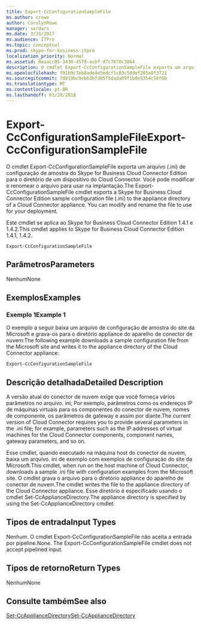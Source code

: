 ```yaml
---
title: Export-CcConfigurationSampleFile
ms.author: crowe
author: CarolynRowe
manager: serdars
ms.date: 3/31/2017
ms.audience: ITPro
ms.topic: conceptual
ms.prod: skype-for-business-itpro
localization_priority: Normal
ms.assetid: 0aaacc05-3430-4579-acbf-d7c7670c3864
description: O cmdlet Export-CcConfigurationSampleFile exporta um arquivo (.ini) de configuração de amostra do Skype for Business Cloud Connector Edition para o diretório de um dispositivo do Cloud Connector. Você pode modificar e renomear o arquivo para usar na implantação.
ms.openlocfilehash: f91b9c7eb8ade4e5edcf1c83c5ddef205e0f3721
ms.sourcegitcommit: 7d819bc9eb63bfd85f5dada09f1b8e5354c56f6b
ms.translationtype: MT
ms.contentlocale: pt-BR
ms.lasthandoff: 03/28/2018
---
```

# <a name="export-ccconfigurationsamplefile"></a><span data-ttu-id="4b5e8-104">Export-CcConfigurationSampleFile</span><span class="sxs-lookup"><span data-stu-id="4b5e8-104">Export-CcConfigurationSampleFile</span></span>
 
<span data-ttu-id="4b5e8-p102">O cmdlet Export-CcConfigurationSampleFile exporta um arquivo (.ini) de configuração de amostra do Skype for Business Cloud Connector Edition para o diretório de um dispositivo do Cloud Connector. Você pode modificar e renomear o arquivo para usar na implantação.</span><span class="sxs-lookup"><span data-stu-id="4b5e8-p102">The Export-CcConfigurationSampleFile cmdlet exports a Skype for Business Cloud Connector Edition sample configuration file (.ini) to the appliance directory of a Cloud Connector appliance. You can modify and rename the file to use for your deployment.</span></span>
  
<span data-ttu-id="4b5e8-107">Este cmdlet se aplica ao Skype for Business Cloud Connector Edition 1.4.1 e 1.4.2.</span><span class="sxs-lookup"><span data-stu-id="4b5e8-107">This cmdlet applies to Skype for Business Cloud Connector Edition 1.4.1, 1.4.2.</span></span>
  
```
Export-CcConfigurationSampleFile
```

## <a name="parameters"></a><span data-ttu-id="4b5e8-108">Parâmetros</span><span class="sxs-lookup"><span data-stu-id="4b5e8-108">Parameters</span></span>

<span data-ttu-id="4b5e8-109">Nenhum</span><span class="sxs-lookup"><span data-stu-id="4b5e8-109">None</span></span>
  
## <a name="examples"></a><span data-ttu-id="4b5e8-110">Exemplos</span><span class="sxs-lookup"><span data-stu-id="4b5e8-110">Examples</span></span>
<span data-ttu-id="4b5e8-111"><a name="Examples"> </a></span><span class="sxs-lookup"><span data-stu-id="4b5e8-111"></span></span>

### <a name="example-1"></a><span data-ttu-id="4b5e8-112">Exemplo 1</span><span class="sxs-lookup"><span data-stu-id="4b5e8-112">Example 1</span></span>

<span data-ttu-id="4b5e8-113">O exemplo a seguir baixa um arquivo de configuração de amostra do site da Microsoft e grava-os para o diretório appliance do aparelho de conector de nuvem:</span><span class="sxs-lookup"><span data-stu-id="4b5e8-113">The following example downloads a sample configuration file from the Microsoft site and writes it to the appliance directory of the Cloud Connector appliance:</span></span>
  
```
Export-CcConfigurationSampleFile
```

## <a name="detailed-description"></a><span data-ttu-id="4b5e8-114">Descrição detalhada</span><span class="sxs-lookup"><span data-stu-id="4b5e8-114">Detailed Description</span></span>
<span data-ttu-id="4b5e8-115"><a name="DetailedDescription"> </a></span><span class="sxs-lookup"><span data-stu-id="4b5e8-115"></span></span>

<span data-ttu-id="4b5e8-116">A versão atual do conector de nuvem exige que você forneça vários parâmetros no arquivo. ini; Por exemplo, parâmetros como os endereços IP de máquinas virtuais para os componentes do conector de nuvem, nomes de componente, os parâmetros de gateway e assim por diante.</span><span class="sxs-lookup"><span data-stu-id="4b5e8-116">The current version of Cloud Connector requires you to provide several parameters in the .ini file; for example, parameters such as the IP addresses of virtual machines for the Cloud Connector components, component names, gateway parameters, and so on.</span></span>
  
<span data-ttu-id="4b5e8-117">Esse cmdlet, quando executado na máquina host do conector de nuvem, baixa um arquivo. ini de exemplo com exemplos de configuração do site da Microsoft.</span><span class="sxs-lookup"><span data-stu-id="4b5e8-117">This cmdlet, when run on the host machine of Cloud Connector, downloads a sample .ini file with configuration examples from the Microsoft site.</span></span> <span data-ttu-id="4b5e8-118">O cmdlet grava o arquivo para o diretório appliance do aparelho de conector de nuvem.</span><span class="sxs-lookup"><span data-stu-id="4b5e8-118">The cmdlet writes the file to the appliance directory of the Cloud Connector appliance.</span></span> <span data-ttu-id="4b5e8-119">Esse diretório é especificado usando o cmdlet Set-CcApplianceDirectory.</span><span class="sxs-lookup"><span data-stu-id="4b5e8-119">The appliance directory is specified by using the Set-CcApplianceDirectory cmdlet.</span></span>
  
## <a name="input-types"></a><span data-ttu-id="4b5e8-120">Tipos de entrada</span><span class="sxs-lookup"><span data-stu-id="4b5e8-120">Input Types</span></span>
<span data-ttu-id="4b5e8-121"><a name="InputTypes"> </a></span><span class="sxs-lookup"><span data-stu-id="4b5e8-121"></span></span>

<span data-ttu-id="4b5e8-p104">Nenhum. O cmdlet Export-CcConfigurationSampleFile não aceita a entrada por pipeline.</span><span class="sxs-lookup"><span data-stu-id="4b5e8-p104">None. The Export-CcConfigurationSampleFile cmdlet does not accept pipelined input.</span></span> 
  
## <a name="return-types"></a><span data-ttu-id="4b5e8-124">Tipos de retorno</span><span class="sxs-lookup"><span data-stu-id="4b5e8-124">Return Types</span></span>
<span data-ttu-id="4b5e8-125"><a name="ReturnTypes"> </a></span><span class="sxs-lookup"><span data-stu-id="4b5e8-125"></span></span>

<span data-ttu-id="4b5e8-126">Nenhum</span><span class="sxs-lookup"><span data-stu-id="4b5e8-126">None</span></span>
  
## <a name="see-also"></a><span data-ttu-id="4b5e8-127">Consulte também</span><span class="sxs-lookup"><span data-stu-id="4b5e8-127">See also</span></span>
<span data-ttu-id="4b5e8-128"><a name="ReturnTypes"> </a></span><span class="sxs-lookup"><span data-stu-id="4b5e8-128"></span></span>

[<span data-ttu-id="4b5e8-129">Set-CcApplianceDirectory</span><span class="sxs-lookup"><span data-stu-id="4b5e8-129">Set-CcApplianceDirectory</span></span>](set-ccappliancedirectory.md)
  

